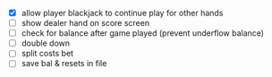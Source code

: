 - [x] allow player blackjack to continue play for other hands
- [ ] show dealer hand on score screen
- [ ] check for balance after game played (prevent underflow balance)
- [ ] double down
- [ ] split costs bet
- [ ] save bal & resets in file
